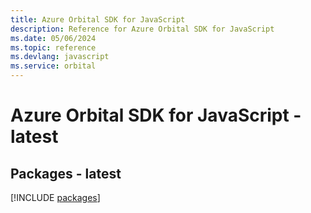 ```yaml
---
title: Azure Orbital SDK for JavaScript
description: Reference for Azure Orbital SDK for JavaScript
ms.date: 05/06/2024
ms.topic: reference
ms.devlang: javascript
ms.service: orbital
---
```

# Azure Orbital SDK for JavaScript - latest
## Packages - latest
[!INCLUDE [packages](orbital-index.md)]